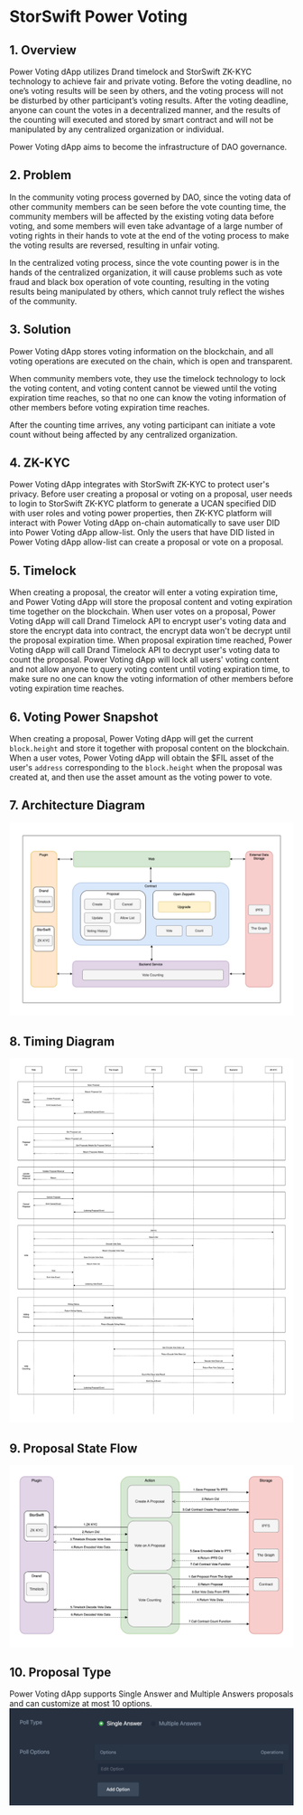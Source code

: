 # StorSwift Power Voting

## 1. Overview

Power Voting dApp utilizes Drand timelock and StorSwift ZK-KYC technology to achieve fair and private voting. Before the voting deadline, no one’s voting results will be seen by others, and the voting process will not be disturbed by other participant’s voting results. After the voting deadline, anyone can count the votes in a decentralized manner, and the results of the counting will executed and stored by smart contract and will not be manipulated by any centralized organization or individual. 

Power Voting dApp aims to become the infrastructure of DAO governance.

## 2. Problem

In the community voting process governed by DAO, since the voting data of other community members can be seen before the vote counting time, the community members will be affected by the existing voting data before voting, and some members will even take advantage of a large number of voting rights in their hands to vote at the end of the voting process to make the voting results are reversed, resulting in unfair voting.

In the centralized voting process, since the vote counting power is in the hands of the centralized organization, it will cause problems such as vote fraud and black box operation of vote counting, resulting in the voting results being manipulated by others, which cannot truly reflect the wishes of the community.

## 3. Solution

Power Voting dApp stores voting information on the blockchain, and all voting operations are executed on the chain, which is open and transparent. 

When community members vote, they use the timelock technology to lock the voting content, and voting content cannot be viewed until the voting expiration time reaches, so that no one can know the voting information of other members before voting expiration time reaches. 

After the counting time arrives, any voting participant can initiate a vote count without being affected by any centralized organization.


## 4. ZK-KYC

Power Voting dApp integrates with StorSwift ZK-KYC to protect user's privacy. Before user creating a proposal or voting on a proposal, user needs to login to StorSwift ZK-KYC platform to generate a UCAN specified DID with user roles and voting power properties, then ZK-KYC platform will interact with Power Voting dApp on-chain automatically to save user DID into Power Voting dApp allow-list. Only the users that have DID listed in Power Voting dApp allow-list can create a proposal or vote on a proposal.

## 5. Timelock

When creating a proposal, the creator will enter a voting expiration time, and Power Voting dApp will store the proposal content and voting expiration time together on the blockchain. When user votes on a proposal, Power Voting dApp will call Drand Timelock API to encrypt user's voting data and store the encrypt data into contract, the encrypt data won't be decrypt until the proposal expiration time. When proposal expiration time reached, Power Voting dApp will call Drand Timelock API to decrypt user's voting data to count the proposal. Power Voting dApp will lock all users' voting content and not allow anyone to query voting content until voting expiration time, to make sure no one can know the voting information of other members before voting expiration time reaches.

## 6. Voting Power Snapshot

When creating a proposal, Power Voting dApp will get the current `block.height` and store it together with proposal content on the blockchain. When a user votes, Power Voting dApp will obtain the $FIL asset of the user's `address` corresponding to the `block.height` when the proposal was created at, and then use the asset amount as the voting power to vote.

## 7. Architecture Diagram

![](./asset/architecture.jpg)

## 8. Timing Diagram

![](./asset/timing_graph.jpg)

## 9. Proposal State Flow

![](./asset/state_flow.jpg)

## 10. Proposal Type

Power Voting dApp supports Single Answer and Multiple Answers proposals and can customize at most 10 options.
![](./asset/proposal_type.png)